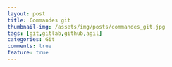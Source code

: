 ```yaml
---
layout: post
title: Commandes git
thumbnail-img: /assets/img/posts/commandes_git.jpg     
tags: [git,gitlab,github,agil]
categories: Git
comments: true
feature: true
---
```

